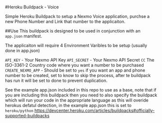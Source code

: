 #Heroku Buildpack - Voice

Simple Heroku Buildpack to setup a Nexmo Voice application, purchse a new Phone Number and Link that number to the applicaiton.


##Use
This buildpack is designed to be used in conjunction with an `app.json` manifest.

The applicaiton will require 4 Environment Varibles to be setup (usually done in app.json)

`API_KEY` - Your Nexmo API Key
`API_SECRET` - Your Nexmo API Secret
`CC` The ISO-3361-2 Country code where you want a number to be purchased
`CREATE_NEXMO_APP` - Should be set to `yes` if you want an app and phone number to be created, set to know to skip the process, after te buildpack has run it will be set to done to prevent duplication.


See the example app.json included in this repo to use as a base, note that if you are including this buildpack then you need to also specify the buildpack which will run your code in the appropriate language as this will overide herokus defatul detection, in the example app.json this is set to `heroku/python` 
https://devcenter.heroku.com/articles/buildpacks#officially-supported-buildpacks


